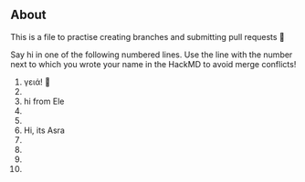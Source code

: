 ## About
This is a file to practise creating branches and submitting pull requests :rocket:

Say hi in one of the following numbered lines.
Use the line with the number next to which you wrote your name in the HackMD to avoid merge conflicts!

1. γειά! 🌊
2. 
3. hi from Ele
4. 
5. 
6. Hi, its Asra
7. 
8. 
9. 
10. 
